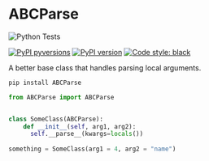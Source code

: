 # ABCParse

![Python Tests](https://github.com/mvinyard/ABCParse/actions/workflows/python-tests.yml/badge.svg)

[![PyPI pyversions](https://img.shields.io/pypi/pyversions/ABCParse.svg)](https://pypi.python.org/pypi/ABCParse/)
[![PyPI version](https://badge.fury.io/py/ABCParse.svg)](https://badge.fury.io/py/ABCParse)
[![Code style: black](https://img.shields.io/badge/code%20style-black-000000.svg)](https://github.com/psf/black)

A better base class that handles parsing local arguments.

```bash
pip install ABCParse
```

```python
from ABCParse import ABCParse


class SomeClass(ABCParse):
    def __init__(self, arg1, arg2):
      self.__parse__(kwargs=locals())
      
something = SomeClass(arg1 = 4, arg2 = "name")
```
